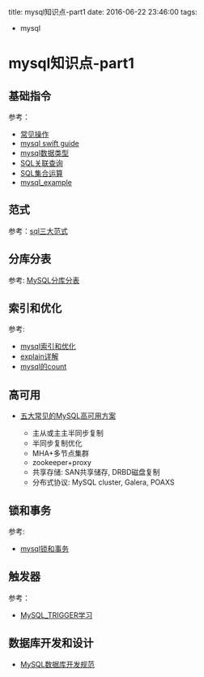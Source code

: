 title: mysql知识点-part1
date: 2016-06-22 23:46:00
tags:
- mysql


# mysql知识点-part1

## 基础指令

参考：

* [常见操作](mysql-common-cmd.md)
* [mysql swift guide](mysql-swift-guide.md)
* [mysql数据类型](mysql数据类型.md)
* [SQL关联查询](mysql-join.md)
* [SQL集合运算](sql-combine.md)
* [mysql_example](mysql_example.md)

## 范式

参考：[sql三大范式](sql三大范式.md)

## 分库分表

参考: [MySQL分库分表](mysql分库分表.md)

## 索引和优化

参考: 

* [mysql索引和优化](mysql索引和优化.md)
* [explain详解](explain详解.md)
* [mysql的count](mysql的count.md)


## 高可用

* [五大常见的MySQL高可用方案](https://zhuanlan.zhihu.com/p/25960208)

	* 主从或主主半同步复制
	* 半同步复制优化
	* MHA+多节点集群
	* zookeeper+proxy
	* 共享存储: SAN共享储存, DRBD磁盘复制
	* 分布式协议: 	MySQL cluster, Galera, POAXS

## 锁和事务

参考: 

* [mysql锁和事务](mysql锁和事务.md)

## 触发器

参考：

* [MySQL_TRIGGER学习](MySQL_TRIGGER学习.md)

## 数据库开发和设计

* [MySQL数据库开发规范](MySQL数据库开发规范.md)



